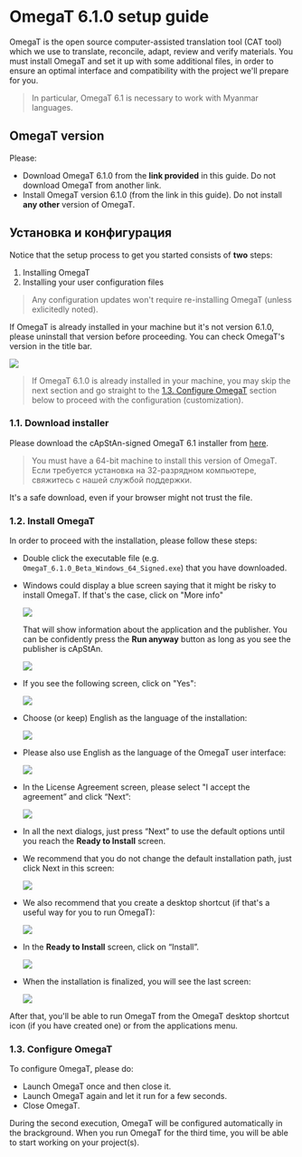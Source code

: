 <!-- #  OmegaT 6.1.0 installation and setup guide -->

# OmegaT 6.1.0 setup guide

OmegaT is the open source computer-assisted translation tool (CAT tool) which we use to translate, reconcile, adapt, review and verify materials. You must install OmegaT and set it up with some additional files, in order to ensure an optimal interface and compatibility with the project we'll prepare for you.

> In particular, OmegaT 6.1 is necessary to work with Myanmar languages.

## OmegaT version

Please:

- Download OmegaT 6.1.0 from the **link provided** in this guide. Do not download OmegaT from another link.
- Install OmegaT version 6.1.0 (from the link in this guide). Do not install **any other** version of OmegaT.

## Установка и конфигурация

Notice that the setup process to get you started consists of **two** steps:

1. Installing OmegaT
2. Installing your user configuration files

> Any configuration updates won't require re-installing OmegaT (unless exlicitedly noted).

If OmegaT is already installed in your machine but it's not version 6.1.0, please uninstall that version before proceeding. You can check OmegaT's version in the title bar.

![](https://capstanlqc.github.io/omegat-guid_img/omt-version-in-title.png)

<!-- Check the [¶ How to uninstall apps on Windows 10](#how-to-uninstall-apps-on-windows-10) section below if you're not sure how to proceed. -->

> If OmegaT 6.1.0 is already installed in your machine, you may skip the next section and go straight to the [1.3. Configure OmegaT](#13-configure-omegat) section below to proceed with the configuration (customization).

### 1.1. Download installer

<!-- Please download the OmegaT 6.1 installer from [here](https://nextcloud.capstan.be/index.php/s/8o4njsQszczNG7F). -->

<!-- Please download the cApStAn-signed OmegaT 6.1 installer from [here](https://nextcloud.capstan.be/index.php/s/PM9iQGRJFZbAfYP). -->

Please download the cApStAn-signed OmegaT 6.1 installer from [here](https://github.com/capstanlqc/omegat-guides/raw/master/lfs/OmegaT_6.1.0_Beta_Windows_64_Signed.exe).

> You must have a 64-bit machine to install this version of OmegaT. Если требуется установка на 32-разрядном компьютере, свяжитесь с нашей службой поддержки. <!-- Check the [¶ 64bit or 32bit machine?](#64bit-or-32bit-machine) section below if you're not sure how to check whether you have a 64-bit or 32-bit machine. -->

It's a safe download, even if your browser might not trust the file.

### 1.2. Install OmegaT

In order to proceed with the installation, please follow these steps:

- Double click the executable file (e.g. `OmegaT_6.1.0_Beta_Windows_64_Signed.exe`) that you have downloaded.

- Windows could display a blue screen saying that it might be risky to install OmegaT. If that's the case, click on "More info"

   ![](https://capstanlqc.github.io/omegat-guid_img/omegat-win-protected-your-pc-01.png)

   That will show information about the application and the publisher. You can be confidently press the **Run anyway** button as long as you see the publisher is cApStAn.

   ![](https://capstanlqc.github.io/omegat-guid_img/omegat-win-protected-your-pc-02.png)

- If you see the following screen, click on "Yes":

   <!-- https://imgur.com/g9oaURq.png -->

   ![](https://capstanlqc.github.io/omegat-guid_img/omegat-signed-installation-01.png)

- Choose (or keep) English as the language of the installation:

   ![](https://capstanlqc.github.io/omegat-guid_img/omegat-signed-installation-02.png)
   <!-- {: style="height:50%;width:50%"} -->

- Please also use English as the language of the OmegaT user interface:

   ![](https://capstanlqc.github.io/omegat-guid_img/omegat-signed-installation-03.png)
   <!-- {: style="height:70%;width:70%"} -->

- In the License Agreement screen, please select "I accept the agreement” and click “Next”:

   ![](https://capstanlqc.github.io/omegat-guid_img/omegat-signed-installation-04.png)<!-- {: style="height:70%;width:70%"} -->

- In all the next dialogs, just press “Next” to use the default options until you reach the **Ready to Install** screen.

- We recommend that you do not change the default installation path, just click Next in this screen:

   ![](https://capstanlqc.github.io/omegat-guid_img/omegat-signed-installation-05.png)

- We also recommend that you create a desktop shortcut (if that's a useful way for you to run OmegaT):

   ![](https://capstanlqc.github.io/omegat-guid_img/omegat-signed-installation-07.png)

- In the **Ready to Install** screen, click on “Install”.

   ![](https://capstanlqc.github.io/omegat-guid_img/omegat-signed-installation-08.png)<!-- {: style="height:70%;width:70%"} -->

- When the installation is finalized, you will see the last screen:

   ![](https://i.imgur.com/NGjakJv.png)

After that, you'll be able to run OmegaT from the OmegaT desktop shortcut icon (if you have created one) or from the applications menu.

### 1.3. Configure OmegaT

To configure OmegaT, please do:

- Launch OmegaT once and then close it.
- Launch OmegaT again and let it run for a few seconds.
- Close OmegaT.

During the second execution, OmegaT will be configured automatically in the brackground. When you run OmegaT for the third time, you will be able to start working on your project(s).

<!--

So that you can work with projects cApStAn will provide to you, you must configure your OmegaT installation by adding some additional custom files that we provide separately.

Please follow these steps to proceed with the customization:

+ Download our custom [user configuration bundle](https://github.com/capstanlqc/omegat-user-config/archive/refs/heads/master.zip) to your local disk.

+ Unzip the customization bundle. You should see a list of folders and files like the following:


```
.
├── custo/
├── docs/
├── plugins/
├── scripts/
├── changes.md
├── customisation.properties
├── custom_version.txt
├── files_to_delete.txt
├── filters.xml
├── omegat.autotext
├── omegat.prefs
├── omt-package-config.properties
├── README.md
├── SHA1SUM
├── todo.md
├── uiLayout.xml
└── version_notes.txt
```

+ Run OmegaT and go to **Options** > **Access Configuration Folder**. That will open your Configuration Folder in your file manager.

+ Quit OmegaT.

+ Paste all the folders and files included in the customization bundle in your Configuration Folder.

That's it.
-->

<!--
customization script
![](https://s3.amazonaws.com/media-p.slid.es/uploads/1129410/images/7561590/pasted-from-clipboard.png)
-->

<!--
+ select destination location

![](https://s3.amazonaws.com/media-p.slid.es/uploads/1359547/images/8658907/pasted-from-clipboard.png)

+ select Start Menu folder

![](https://s3.amazonaws.com/media-p.slid.es/uploads/1359547/images/8658914/pasted-from-clipboard.png)

+ Create a desktop shortcut

![](https://s3.amazonaws.com/media-p.slid.es/uploads/1359547/images/8658947/pasted-from-clipboard.png)
-->

<!--
## Further info

### How to uninstall apps on Windows 10

If you're not use how to uninstall an app on Windows 10, the following animation might be helpful:

![](https://media.giphy.com/media/lXYwppV1wwIDOsfLJX/giphy.gif){: style="height:120%;width:120%"}


### 64bit or 32bit machine?

To check whether your computer is 32-bit or 64-bit on Windows 10:

+ Press ++win+e++ to launch the **File Explorer**
+ Right-click on “This PC”
+ Select item “Properties” from the contextual menu
+ In the **System** window, look for “System type”.

See screenshot below:

![](https://media.giphy.com/media/9TZa44h00DErhS7BCo/giphy.gif){: style="height:120%;width:120%"}

-->
